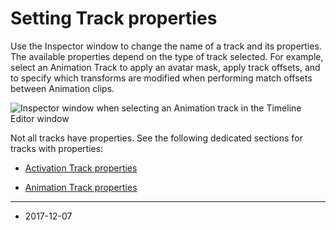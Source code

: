 # Setting Track properties

Use the Inspector window to change the name of a track and its properties. The available properties depend on the type of track selected. For example, select an Animation Track to  apply an avatar mask, apply track offsets, and to specify which transforms are modified when performing match offsets between Animation clips.

![Inspector window when selecting an Animation track in the Timeline Editor window](../uploads/Main/timeline_inspector_animation_track.png)

Not all tracks have properties. See the following dedicated sections for tracks with properties:

* [Activation Track properties](TimelineActivationTrackProperties)

* [Animation Track properties](TimelineAnimationTrackProperties)

---
* <span class="page-edit">2017-12-07  <!-- include IncludeTextNewPageSomeEdit --></span>

